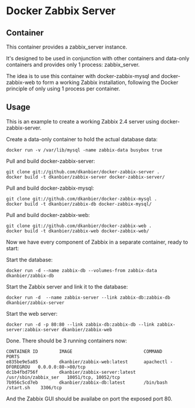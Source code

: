 Docker Zabbix Server
========================

## Container 

This container provides a zabbix_server instance. 

It's designed to be used in conjunction with other containers and data-only containers and provides only 1 process: zabbix_server.

The idea is to use this container with docker-zabbix-mysql and docker-zabbix-web to form a working Zabbix installation, following the Docker principle of only using 1 process per container.

## Usage

This is an example to create a working Zabbix 2.4 server using docker-zabbix-server.

Create a data-only container to hold the actual database data:

````
docker run -v /var/lib/mysql -name zabbix-data busybox true
`````

Pull and build docker-zabbix-server:

````
git clone git://github.com/dkanbier/docker-zabbix-server .
docker build -t dkanbier/zabbix-server docker-zabbix-server/
`````

Pull and build docker-zabbix-mysql:

````
git clone git://github.com/dkanbier/docker-zabbix-mysql .
docker build -t dkanbier/zabbix-db docker-zabbix-mysql/
````

Pull and build docker-zabbix-web:

````
git clone git://github.com/dkanbier/docker-zabbix-web .
docker build -t dkanbier/zabbix-web docker-zabbix-web/
````

Now we have every component of Zabbix in a separate container, ready to start:

Start the database:

````
docker run -d --name zabbix-db --volumes-from zabbix-data dkanbier/zabbix-db
````

Start the Zabbix server and link it to the database:

````
docker run -d  --name zabbix-server --link zabbix-db:zabbix-db dkanbier/zabbix-server
````

Start the web server:

````
docker run -d -p 80:80 --link zabbix-db:zabbix-db --link zabbix-server:zabbix-server dkanbier/zabbix-web
````

Done. There should be 3 running containers now:

````
CONTAINER ID        IMAGE                           COMMAND                PORTS 
e835be9e5a85        dkanbier/zabbix-web:latest      apachectl -DFOREGROU   0.0.0.0:80->80/tcp
dc1b4fbd756f        dkanbier/zabbix-server:latest   /usr/sbin/zabbix_ser   10051/tcp, 10052/tcp
7b956c5cd7eb        dkanbier/zabbix-db:latest       /bin/bash /start.sh    3306/tcp
````

And the Zabbix GUI should be availabe on port the exposed port 80.

